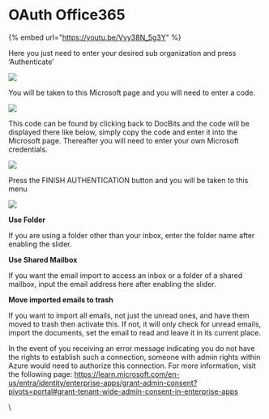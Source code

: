 # OAuth Office365



{% embed url="https://youtu.be/Vvy38N_5g3Y" %}

Here you just need to enter your desired sub organization and press ‘Authenticate’

![](https://lh7-us.googleusercontent.com/9G20nHREc07d9zo5hVLly4SSoxi9J1TqXxrWeqz5YS50cht3L9th76sd9hYU20IWrktlZNhO1yyjhbvraus-4w32TLyprjtKwgyi9lFAJceGK8KFzCNUytmofDGhZKShu1zFds6QKJ9lM4MYMSgvg7E)

You will be taken to this Microsoft page and you will need to enter a code.

![](https://lh7-us.googleusercontent.com/Q76mIMXr5bWCrcu\_6TOKDrh6yQIMESIrFvEcfvqg7mJp-K\_4ES2e5ekPY4Ghhwxym-uRKz\_QVCHyqk2u5onyoCCmg7fMbt3mnIUyCrc8XT4jBGn9ueEYij3DRg1-oODWHd-vDfM9FfbU3omF6RJJKsE)

This code can be found by clicking back to DocBits and the code will be displayed there like below, simply copy the code and enter it into the Microsoft page. Thereafter you will need to enter your own Microsoft credentials.

![](https://lh7-us.googleusercontent.com/hr9w8r49gmHgELBAbDRAlsQ0VvwCiXerINt5nSAwwdjvOQFfHF5Q7rwEscT0VVyemqo9RQWxc9bl5aHb9jbD0s-bu461lkdWK1DZzsIgTPf6V-HqmzCq36cijOWZbVB0MEVVVVWVjL70baSo75lYyvo)

Press the FINISH AUTHENTICATION button and you will be taken to this menu

![](https://lh7-us.googleusercontent.com/bCd4hqZc1Syli70kvlzqDkLfa1QYqq96K6K1EDc-6DabCceBmVl\_LkRb5Z2AZrHAOdDpxPzUw61oR3Bw5EklLNZp3iXoVlirlCR763m75ZFNfQlTc4g9iShfrtXFpBXnZv7B6835h57jKVcITo31-Gk)

**Use Folder**

If you are using a folder other than your inbox, enter the folder name after enabling the slider.

**Use Shared Mailbox**

If you want the email import to access an inbox or a folder of a shared mailbox, input the email address here after enabling the slider.

**Move imported emails to trash**

If you want to import all emails, not just the unread ones, and have them moved to trash then activate this. If not, it will only check for unread emails, import the documents, set the email to read and leave it in its current place.

In the event of you receiving an error message indicating you do not have the rights to establish such a connection, someone with admin rights within Azure would need to authorize this connection. For more information, visit the following page: https://learn.microsoft.com/en-us/entra/identity/enterprise-apps/grant-admin-consent?pivots=portal#grant-tenant-wide-admin-consent-in-enterprise-apps

\\
